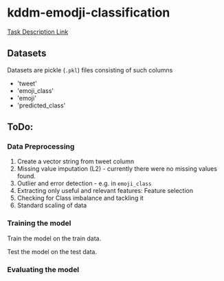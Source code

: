 # kddm-emodji-classification

[Task Description Link](https://tc.tugraz.at/main/mod/page/view.php?id=165308)
## Datasets

Datasets are pickle (`.pkl`) files consisting of such columns

- 'tweet'
- 'emoji_class'
- 'emoji'
- 'predicted_class'

## ToDo:

### Data Preprocessing
1. Create a vector string from tweet column
2. Missing value imputation (L2) - currently there were no missing values found.
3. Outlier and error detection - e.g. in `emoji_class`
4. Extracting only useful and relevant features: Feature selection
5. Checking for Class imbalance and tackling it
6. Standard scaling of data

### Training the model
Train the model on the train data.

Test the model on the test data.

### Evaluating the model